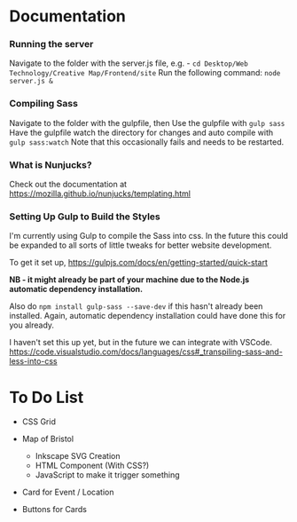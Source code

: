 # Documentation

### Running the server

Navigate to the folder with the server.js file, e.g. - `cd Desktop/Web Technology/Creative Map/Frontend/site`
Run the following command: `node server.js &`

### Compiling Sass

Navigate to the folder with the gulpfile, then
Use the gulpfile with `gulp sass`
Have the gulpfile watch the directory for changes and auto compile with `gulp sass:watch`
Note that this occasionally fails and needs to be restarted.

### What is Nunjucks?

Check out the documentation at https://mozilla.github.io/nunjucks/templating.html

### Setting Up Gulp to Build the Styles
I'm currently using Gulp to compile the Sass into css. In the future this could be expanded to all sorts of little tweaks for better website development.

To get it set up,
https://gulpjs.com/docs/en/getting-started/quick-start

**NB - it might already be part of your machine due to the Node.js automatic dependency installation.**

Also do `npm install gulp-sass --save-dev` if this hasn't already been installed. Again, automatic dependency installation could have done this for you already.

I haven't set this up yet, but in the future we can integrate with VSCode.
https://code.visualstudio.com/docs/languages/css#_transpiling-sass-and-less-into-css

# To Do List

- CSS Grid

- Map of Bristol
  - Inkscape SVG Creation
  - HTML Component (With CSS?)
  - JavaScript to make it trigger something

- Card for Event / Location
- Buttons for Cards
